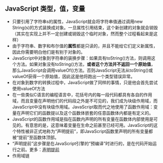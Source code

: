 ## JavaScript 类型，值，变量 ##
- 只要引用了字符串s的属性，JavaScript就会将字符串值通过调用new String(s)的方式装换成对象。一旦属性引用结束，这个新创建的对象就会销毁（其实在实现上并不一定创建或销毁这个临时对象，然而整个过程看起来是这样）
- 由于字符串、数字和布尔值的**属性**都是只读的，并且不能给它们定义新属性，因此你需要明白他们是有别于对象的。
- JavaScript中对象到字符串的装换步骤：如果具有toString()方法，则调用这个方法。如果对象没有toString()方法，**或者这个方法并不返回一个原始值**，那么JavaScript会调用valueOf()方法。否则JavaScript无法从toString()或valueOf获得一个原始值，因此这是他将跑出一个类型错误异常。
- 在对象到数字的转换过程中，JavaScript做了同样的事情，只是他会首先尝试使用valueOf方法
- 在一些类似C语言的编程语言中，花括号内的每一段代码都具有各自的作用域，而且变量在声明他们的代码段之外是不可见的，我们成为块级作用域，而JavaScript中没有块级作用域。JavaScript取而代之地使用了函数作用域：变量在声明它们的函数提以及这个函数体嵌套的任意函数体内都是有定义的。
- JavaScript的函数作用域是指在函数内声明的所有变量在函数体内部使用是可见的。有意思的是，这意味着变量在生命之前甚至已经可用。JavaScript的这个特性被非正式地称为“声明提前”，即JavaScript函数里声明的所有变量都被“提前”至函数体顶部。
- “声明提前”这步骤是在JavaScript引擎的“预编译”时进行的，是在代码开始运行之前。更多：[声明提前](http://www.slideshare.net/lijing00333/javascript-engine "声明提前")
- 作用域链